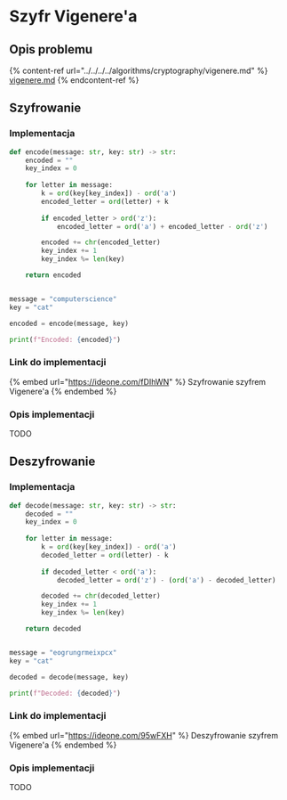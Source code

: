 # Szyfr Vigenere'a

## Opis problemu

{% content-ref url="../../../../algorithms/cryptography/vigenere.md" %}
[vigenere.md](../../../../algorithms/cryptography/vigenere.md)
{% endcontent-ref %}

## Szyfrowanie

### Implementacja

```python
def encode(message: str, key: str) -> str:
    encoded = ""
    key_index = 0
    
    for letter in message:            
        k = ord(key[key_index]) - ord('a')
        encoded_letter = ord(letter) + k
        
        if encoded_letter > ord('z'):
            encoded_letter = ord('a') + encoded_letter - ord('z')

        encoded += chr(encoded_letter)
        key_index += 1
        key_index %= len(key)

    return encoded


message = "computerscience"
key = "cat"

encoded = encode(message, key)

print(f"Encoded: {encoded}")
```

### Link do implementacji

{% embed url="https://ideone.com/fDIhWN" %}
Szyfrowanie szyfrem Vigenere'a
{% endembed %}

### Opis implementacji

TODO

## Deszyfrowanie

### Implementacja

```python
def decode(message: str, key: str) -> str:
    decoded = ""
    key_index = 0
    
    for letter in message:
        k = ord(key[key_index]) - ord('a')
        decoded_letter = ord(letter) - k
        
        if decoded_letter < ord('a'):
            decoded_letter = ord('z') - (ord('a') - decoded_letter)

        decoded += chr(decoded_letter)
        key_index += 1
        key_index %= len(key)

    return decoded


message = "eogrungrmeixpcx"
key = "cat"

decoded = decode(message, key)

print(f"Decoded: {decoded}")
```

### Link do implementacji

{% embed url="https://ideone.com/95wFXH" %}
Deszyfrowanie szyfrem Vigenere'a
{% endembed %}

### Opis implementacji

TODO
